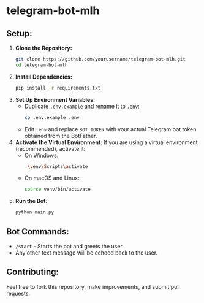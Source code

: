 # telegram-bot-mlh

## Setup:

1. **Clone the Repository:**
   ```bash
   git clone https://github.com/yourusername/telegram-bot-mlh.git
   cd telegram-bot-mlh
   ```
2. **Install Dependencies:**
   ```bash
   pip install -r requirements.txt
   ```
3. **Set Up Environment Variables:**
   - Duplicate `.env.example` and rename it to `.env`:
     ```bash
     cp .env.example .env
     ```
   - Edit `.env` and replace `BOT_TOKEN` with your actual Telegram bot token obtained from the BotFather.
4. **Activate the Virtual Environment:**
   If you are using a virtual environment (recommended), activate it:
   - On Windows:
     ```bash
     .\venv\Scripts\activate
     ```
   - On macOS and Linux:
     ```bash
     source venv/bin/activate
     ```
5. **Run the Bot:**
   ```bash
   python main.py
   ```

## Bot Commands:

- `/start` - Starts the bot and greets the user.
- Any other text message will be echoed back to the user.

## Contributing:

Feel free to fork this repository, make improvements, and submit pull requests.
